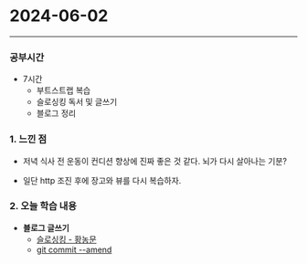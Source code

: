 # 2024-06-02

---

### 공부시간
- 7시간
  - 부트스트랩 복습
  - 슬로싱킹 독서 및 글쓰기
  - 블로그 정리

### 1. 느낀 점
- 저녁 식사 전 운동이 컨디션 향상에 진짜 좋은 것 같다. 뇌가 다시 살아나는 기분?

- 일단 http 조진 후에 장고와 뷰를 다시 복습하자.

### 2. 오늘 학습 내용

- **블로그 글쓰기**
  - [슬로싱킹 - 황농문](https://yesam.kr/%ec%8a%ac%eb%a1%9c%ec%8b%b1%ed%82%b9-%ed%99%a9%eb%86%8d%eb%ac%b8/)
  - [git commit --amend](https://yesam.kr/git-commit-amend/)




